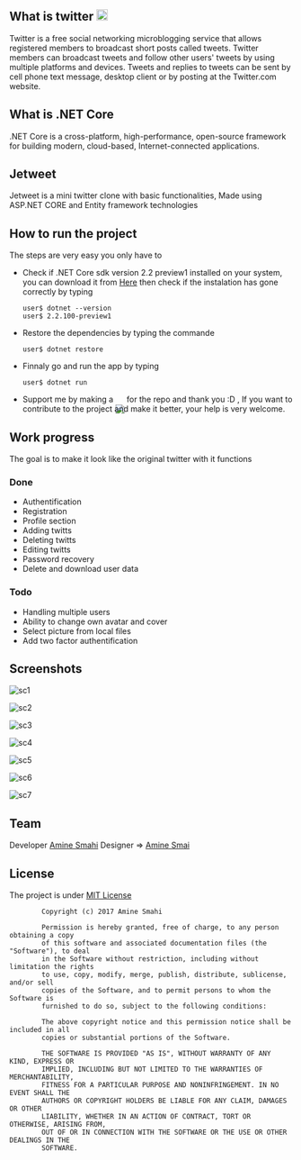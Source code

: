 ##  What is twitter <img src="https://upload.wikimedia.org/wikipedia/en/thumb/9/9f/Twitter_bird_logo_2012.svg/150px-Twitter_bird_logo_2012.svg.png" height="20" />
Twitter is a free social networking microblogging service that allows registered members to broadcast short posts called tweets. Twitter members can broadcast tweets and follow other users' tweets by using multiple platforms and devices. Tweets and replies to tweets can be sent by cell phone text message, desktop client or by posting at the Twitter.com website. 

## What is .NET Core
.NET Core is a cross-platform, high-performance, open-source framework for building modern, cloud-based, Internet-connected applications.

## Jetweet
Jetweet is a mini twitter clone with basic functionalities, Made using ASP.NET CORE and Entity framework technologies

## How to run the project
The steps are very easy you only have to
* Check if .NET Core sdk version 2.2 preview1 installed on your system, you can download it from [Here](https://www.microsoft.com/net/download/dotnet-core/2.2) then check if the instalation has gone correctly by typing
      
      user$ dotnet --version
      user$ 2.2.100-preview1
* Restore the dependencies by typing the commande
  
      user$ dotnet restore
* Finnaly go and run the app by typing

      user$ dotnet run
* Support me by making a <img style="margin-bottom: -20px;" src="https://user-images.githubusercontent.com/24621701/44811262-193e6e00-abcc-11e8-8e61-e52d8c78d5c9.png" /> for the repo and thank you :D , If you want to contribute to the project and make it better, your help is very welcome. 

## Work progress
The goal is to make it look like the original twitter with it functions

### Done
* Authentification
* Registration
* Profile section
* Adding twitts
* Deleting twitts
* Editing twitts
* Password recovery
* Delete and download user data

### Todo
* Handling multiple users
* Ability to change own avatar and cover
* Select picture from local files
* Add two factor authentification

## Screenshots

![sc1](https://user-images.githubusercontent.com/24621701/44754363-70373b00-ab19-11e8-95c4-55127edf5246.png)


![sc2](https://user-images.githubusercontent.com/24621701/44754371-73cac200-ab19-11e8-946c-797548ce028f.png)


![sc3](https://user-images.githubusercontent.com/24621701/44754373-77f6df80-ab19-11e8-93ef-dc899642ede9.png)


![sc4](https://user-images.githubusercontent.com/24621701/44754381-7d542a00-ab19-11e8-8166-0c4f130e1da5.png)


![sc5](https://user-images.githubusercontent.com/24621701/44754385-86dd9200-ab19-11e8-9669-32672eee9dd7.png)


![sc6](https://user-images.githubusercontent.com/24621701/44754386-893fec00-ab19-11e8-966d-a5f210d45c49.png)


![sc7](https://user-images.githubusercontent.com/24621701/44754390-8ba24600-ab19-11e8-8fa5-e7d1096e3869.png)

## Team
Developer [Amine Smahi](https://github.com/Amine-Smahi)
Designer => [Amine Smai](https://github.com/Amine-Smahi)

## License
The project is under [MIT License]() 

            Copyright (c) 2017 Amine Smahi

            Permission is hereby granted, free of charge, to any person obtaining a copy
            of this software and associated documentation files (the "Software"), to deal
            in the Software without restriction, including without limitation the rights
            to use, copy, modify, merge, publish, distribute, sublicense, and/or sell
            copies of the Software, and to permit persons to whom the Software is
            furnished to do so, subject to the following conditions:

            The above copyright notice and this permission notice shall be included in all
            copies or substantial portions of the Software.

            THE SOFTWARE IS PROVIDED "AS IS", WITHOUT WARRANTY OF ANY KIND, EXPRESS OR
            IMPLIED, INCLUDING BUT NOT LIMITED TO THE WARRANTIES OF MERCHANTABILITY,
            FITNESS FOR A PARTICULAR PURPOSE AND NONINFRINGEMENT. IN NO EVENT SHALL THE
            AUTHORS OR COPYRIGHT HOLDERS BE LIABLE FOR ANY CLAIM, DAMAGES OR OTHER
            LIABILITY, WHETHER IN AN ACTION OF CONTRACT, TORT OR OTHERWISE, ARISING FROM,
            OUT OF OR IN CONNECTION WITH THE SOFTWARE OR THE USE OR OTHER DEALINGS IN THE
            SOFTWARE.
